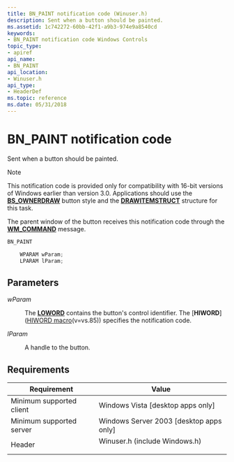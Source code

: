 ```yaml
---
title: BN_PAINT notification code (Winuser.h)
description: Sent when a button should be painted.
ms.assetid: 1c742272-60bb-42f1-a9b3-974e9a8540cd
keywords:
- BN_PAINT notification code Windows Controls
topic_type:
- apiref
api_name:
- BN_PAINT
api_location:
- Winuser.h
api_type:
- HeaderDef
ms.topic: reference
ms.date: 05/31/2018
---
```


# BN\_PAINT notification code

Sent when a button should be painted.

> [!Note]  
> This notification code is provided only for compatibility with 16-bit versions of Windows earlier than version 3.0. Applications should use the [**BS\_OWNERDRAW**](button-styles.md) button style and the [**DRAWITEMSTRUCT**](/windows/win32/api/winuser/ns-winuser-drawitemstruct) structure for this task.

 

The parent window of the button receives this notification code through the [**WM\_COMMAND**](/windows/desktop/menurc/wm-command) message.


```C++
BN_PAINT

    WPARAM wParam;
    LPARAM lParam; 
```



## Parameters

<dl> <dt>

*wParam* 
</dt> <dd>

The [**LOWORD**](/previous-versions/windows/desktop/legacy/ms632659(v=vs.85)) contains the button's control identifier. The [**HIWORD**]([HIWORD macro](../winmsg/hiword.md)(v=vs.85)) specifies the notification code.

</dd> <dt>

*lParam* 
</dt> <dd>

A handle to the button.

</dd> </dl>

## Requirements



| Requirement | Value |
|-------------------------------------|----------------------------------------------------------------------------------------------------------|
| Minimum supported client<br/> | Windows Vista \[desktop apps only\]<br/>                                                           |
| Minimum supported server<br/> | Windows Server 2003 \[desktop apps only\]<br/>                                                     |
| Header<br/>                   | <dl> <dt>Winuser.h (include Windows.h)</dt> </dl> |



 

